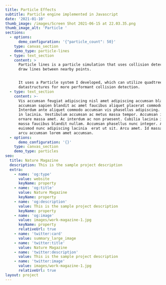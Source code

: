 ```yaml
---
title: Particle Effects
subtitle: Particle engine implemented in Javascript
date: '2021-01-10'
thumb_image: /images/Screen Shot 2021-06-15 at 22.03.35.png
thumb_image_alt: 'Particle '
sections:
  - options:
      demo_configuration: '{"particle_count": 50}'
    type: canvas_section
    demo_type: particle-lines
  - type: text_section
    content: >
      Particle lines is a particle simulation that uses collision detection to
      draw lines between nearby points.


      It uses a Particle system I developed, which can utilize quadtree
      datastructures for more performant collision detection.
  - type: text_section
    content: >-
      Vis accumsan feugiat adipiscing nisl amet adipiscing accumsan blandit
      accumsan sapien blandit ac amet faucibus aliquet placerat commodo.
      Interdum ante aliquet commodo accumsan vis phasellus adipiscing. Ornare a
      in lacinia. Vestibulum accumsan ac metus massa tempor. Accumsan in lacinia
      ornare massa amet. Ac interdum ac non praesent. Cubilia lacinia interdum
      massa faucibus blandit nullam. Accumsan phasellus nunc integer. Accumsan
      euismod nunc adipiscing lacinia  erat ut sit. Arcu amet. Id massa aliquet
      arcu accumsan lorem amet accumsan.
  - options:
      demo_configuration: '{}'
    type: canvas_section
    demo_type: particles
seo:
  title: Nature Magazine
  description: This is the sample project description
  extra:
    - name: 'og:type'
      value: website
      keyName: property
    - name: 'og:title'
      value: Nature Magazine
      keyName: property
    - name: 'og:description'
      value: This is the sample project description
      keyName: property
    - name: 'og:image'
      value: images/work-magazine-1.jpg
      keyName: property
      relativeUrl: true
    - name: 'twitter:card'
      value: summary_large_image
    - name: 'twitter:title'
      value: Nature Magazine
    - name: 'twitter:description'
      value: This is the sample project description
    - name: 'twitter:image'
      value: images/work-magazine-1.jpg
      relativeUrl: true
layout: project
---
```

